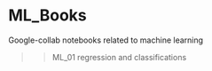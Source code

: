 # ML_Books
Google-collab notebooks related to machine learning
>> ML_01 regression and classifications
